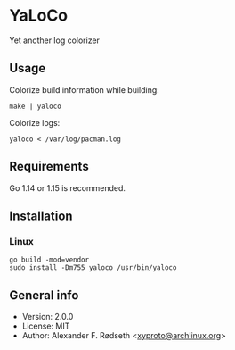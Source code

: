 # YaLoCo

Yet another log colorizer

## Usage

Colorize build information while building:

    make | yaloco

Colorize logs:

    yaloco < /var/log/pacman.log

## Requirements

Go 1.14 or 1.15 is recommended.

## Installation

### Linux

    go build -mod=vendor
    sudo install -Dm755 yaloco /usr/bin/yaloco

## General info

* Version: 2.0.0
* License: MIT
* Author: Alexander F. Rødseth &lt;xyproto@archlinux.org&gt;

